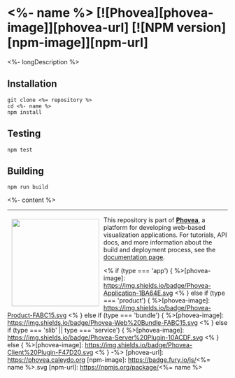 <%- name %> [![Phovea][phovea-image]][phovea-url] [![NPM version][npm-image]][npm-url]
=====================

<%- longDescription %>

Installation
------------

```
git clone <%= repository %>
cd <%- name %>
npm install
```

Testing
-------

```
npm test
```

Building
--------

```
npm run build
```

<%- content %>

***

<a href="https://caleydo.org"><img src="http://caleydo.org/assets/images/logos/caleydo.svg" align="left" width="200px" hspace="10" vspace="6"></a>
This repository is part of **[Phovea](http://phovea.caleydo.org/)**, a platform for developing web-based visualization applications. For tutorials, API docs, and more information about the build and deployment process, see the [documentation page](http://phovea.caleydo.org).


<% if (type === 'app') { %>[phovea-image]: https://img.shields.io/badge/Phovea-Application-1BA64E.svg
<% } else if (type === 'product') { %>[phovea-image]: https://img.shields.io/badge/Phovea-Product-FABC15.svg
<% } else if (type === 'bundle') { %>[phovea-image]: https://img.shields.io/badge/Phovea-Web%20Bundle-FABC15.svg
<% } else if (type === 'slib' || type === 'service') { %>[phovea-image]: https://img.shields.io/badge/Phovea-Server%20Plugin-10ACDF.svg
<% } else { %>[phovea-image]: https://img.shields.io/badge/Phovea-Client%20Plugin-F47D20.svg
<% } -%>
[phovea-url]: https://phovea.caleydo.org
[npm-image]: https://badge.fury.io/js/<%= name %>.svg
[npm-url]: https://npmjs.org/package/<%= name %>
